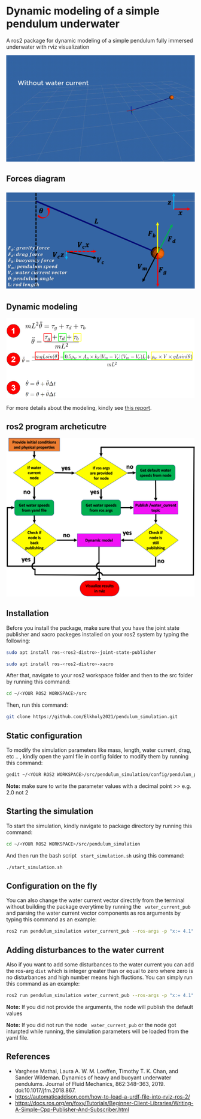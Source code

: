 # Dynamic modeling of a simple pendulum underwater

A ros2 package for dynamic modeling of a simple pendulum fully immersed underwater with rviz visualization


![](https://github.com/Elkholy2021/pendulum_simulation/blob/main/pendulum.gif)

## Forces diagram ##
![](https://github.com/Elkholy2021/pendulum_simulation/blob/main/forces.png)
## Dynamic modeling ##
![](https://github.com/Elkholy2021/pendulum_simulation/blob/main/modeling.PNG)

For more details about the modeling, kindly see [this report](https://github.com/Elkholy2021/pendulum_simulation/blob/main/modeling_details.pdf).



## ros2 program archeticutre ##
![](https://github.com/Elkholy2021/pendulum_simulation/blob/main/architecture.png)




## Installation ##
Before you install the package, make sure that you have the joint state publisher and xacro packeges installed on your ros2 system by typing the following:
```bash
sudo apt install ros-<ros2-distro>-joint-state-publisher
```
```bash
sudo apt install ros-<ros2-distro>-xacro
```

After that, navigate to your ros2 workspace folder and then to the src folder by running this command:

```bash
cd ~/<YOUR ROS2 WORKSPACE>/src
```

Then, run this command:

```bash
git clone https://github.com/Elkholy2021/pendulum_simulation.git
```

## Static configuration ##
To modify the simulation parameters like mass, length, water current, drag, etc .. , kindly open the yaml file in config folder to modify them by running this command:
```bash
gedit ~/<YOUR ROS2 WORKSPACE>/src/pendulum_simulation/config/pendulum_params.yaml
```
**Note:** make sure to write the parameter values with a decimal point >> e.g. 2.0 not 2


## Starting the simulation ##
To start the simulation, kindly navigate to package directory by running this command:
```bash
cd ~/<YOUR ROS2 WORKSPACE>/src/pendulum_simulation
```
And then run the bash script ``` start_simulation.sh``` using this command:
```bash
./start_simulation.sh
```

## Configuration on the fly ##
You can also change the water current vector directrly from the terminal without building the package everytime by running the ``` water_current_pub``` and parsing the water current vector components as ros arguments by typing this command as an example:
```bash
ros2 run pendulum_simulation water_current_pub --ros-args -p "x:= 4.1" -p "y:=0.0" -p "z:=-2.1"
```
## Adding disturbances to the water current ##

Also if you want to add some disturbances to the water current you can add the ros-arg ``` dist ``` which is integer greater than or equal to zero where zero is no disturbances and high number means high fluctions. You can simply run this command as an example:
```bash
ros2 run pendulum_simulation water_current_pub --ros-args -p "x:= 4.1" -p "y:=0.0" -p "z:=-2.1" -p "dist:=15"
```
**Note:** If you did not provide the arguments, the node will publish the default values

**Note:** If you did not run the node ``` water_current_pub``` or  the node got inturpted while running, the simulation parameters will be loaded from the yaml file. 


## References ##
- Varghese Mathai, Laura A. W. M. Loeffen, Timothy T. K. Chan, and Sander Wildeman. Dynamics of heavy and buoyant underwater pendulums. Journal of Fluid Mechanics, 862:348–363, 2019. doi:10.1017/jfm.2018.867.
- https://automaticaddison.com/how-to-load-a-urdf-file-into-rviz-ros-2/
- https://docs.ros.org/en/foxy/Tutorials/Beginner-Client-Libraries/Writing-A-Simple-Cpp-Publisher-And-Subscriber.html

